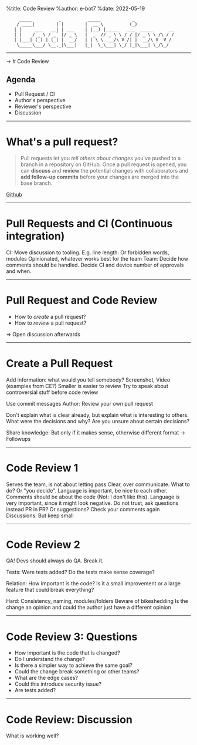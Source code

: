 %title: Code Review
%author: e-bot7
%date: 2022-05-19

```
     _____          _          _____            _
    / ____|        | |        |  __ \          (_)
   | |     ___   __| | ___    | |__) |_____   ___  _____      __
   | |    / _ \ / _` |/ _ \   |  _  // _ \ \ / / |/ _ \ \ /\ / /
   | |___| (_) | (_| |  __/   | | \ \  __/\ V /| |  __/\ V  V /
    \_____\___/ \__,_|\___|   |_|  \_\___| \_/ |_|\___| \_/\_/

```

---

-> # Code Review

## Agenda

- Pull Request / CI
- Author's perspective
- Reviewer's perspective
- Discussion

---

# What's a pull request?

> Pull requests let you _tell others about changes_
> you've pushed to a branch in a repository on GitHub.
> Once a pull request is opened, you can **discuss** and
> **review** the potential changes with collaborators
> and **add follow-up commits** before your changes
> are merged into the base branch.

[Github](https://docs.github.com/pull-requests/collaborating-with-pull-requests)

---

# Pull Requests and CI (Continuous integration)

CI: Move discussion to tooling. E.g. line length.
Or forbidden words, modules
Opinionated, whatever works best for the team
Team: Decide how comments should be handled.
Decide CI and device number of approvals and when.

---

# Pull Request and Code Review

- How to _create_ a pull request?
- How to _review_ a pull request?

=> Open discussion afterwards

---

# Create a Pull Request

Add information: what would you tell somebody?
Screenshot, Video (examples from CE?)
Smaller is easier to review
Try to speak about controversial stuff before code review

Use commit messages
Author: Review your own pull request

Don't explain what is clear already, but explain what is interesting to others.
What were the decisions and why? Are you unsure about certain decisions?

Share knowledge: But only if it makes sense,
otherwise different format -> Followups

---

# Code Review 1

Serves the team, is not about letting pass
Clear, over communicate. What to do? Or "you decide".
Language is important, be nice to each other.
Comments should be about the code (Not: I don't like this).
Language is very important, since it might look negative.
Do not trust, ask questions instead
PR in PR? Or suggestions?
Check your comments again
Discussions: But keep small

---

# Code Review 2

QA! Devs should always do QA. Break it.

Tests: Were tests added? Do the tests make sense coverage?

Relation: How important is the code?
Is it a small improvement or a large feature that could break everything?

Hard: Consistency, naming, modules/folders
Beware of bikeshedding
Is the change an opinion and could the author just have a different opinion

---

# Code Review 3: Questions

- How important is the code that is changed?
- Do I understand the change?
- Is there a simpler way to achieve the same goal?
- Could the change break something or other teams?
- What are the edge cases?
- Could this introduce security issue?
- Are tests added?

---

# Code Review: Discussion

What is working well?
